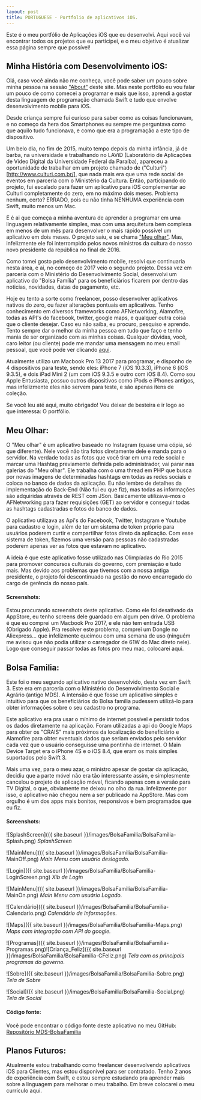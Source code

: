 ```yaml
---
layout: post
title: PORTUGUESE - Portfolio de aplicativos iOS.
---
```


Este é o meu portfólio de Aplicações iOS que eu desenvolvi. Aqui você vai encontrar todos os projetos que eu participei, e o meu objetivo é atualizar essa página sempre que possível!

## Minha História com Desenvolvimento iOS:

Olá, caso você ainda não me conheça, você pode saber um pouco sobre minha pessoa na sessão ["About"](https://luzejunior.github.io/about/) deste site.
Mas neste portfólio eu vou falar um pouco de como comecei a programar e mais que isso, aprendi a gostar desta linguagem de programação chamada Swift e tudo que envolve desenvolvimento mobile para iOS.

Desde criança sempre fui curioso para saber como as coisas funcionavam, e no começo da hera dos Smartphones eu sempre me perguntava como que aquilo tudo funcionava, e como que era a programação a este tipo de dispositivo.

Um belo dia, no fim de 2015, muito tempo depois da minha infância, já de barba, na universidade e trabalhando no LAViD (Laboratório de Aplicações de Video Digital da Universidade Federal da Paraíba), apareceu a oportunidade de trabalhar em um projeto chamado de ("Culturi")[http://www.culturi.com.br/], que nada mais era que uma rede social de eventos em parceria com o Ministério da Cultura. Então, participando do projeto, fui escalado para fazer um aplicativo para iOS complementar ao Culturi completamente do zero, em no máximo dois meses. Problema nenhum, certo? ERRADO, pois eu não tinha NENHUMA experiência com Swift, muito menos um Mac.

E é ai que começa a minha aventura de aprender a programar em uma linguagem relativamente simples, mas com uma arquitetura bem complexa em menos de um mês para desenvolver o mais rápido possível um aplicativo em dois meses. O projeto saiu, e se chama ["Meu olhar"](http://meuolhar.culturi.com.br/). Mas, infelizmente ele foi interrompido pelos novos ministros da cultura do nosso novo presidente da república no final de 2016.

Como tomei gosto pelo desenvolvimento mobile, resolvi que continuaria nesta área, e ai, no começo de 2017 veio o segundo projeto. Dessa vez em parceria com o Ministério do Desenvolvimento Social, desenvolvi um aplicativo do "Bolsa Família" para os beneficiários ficarem por dentro das noticias, novidades, datas de pagamento, etc.

Hoje eu tento a sorte como freelancer, posso desenvolver aplicativos nativos do zero, ou fazer alterações pontuais em aplicativos. Tenho conhecimento em diversos frameworks como AFNetworking, Alamofire, todas as API's do facebook, twitter, google maps, e qualquer outra coisa que o cliente desejar. Caso eu não saiba, eu procuro, pesquiso e aprendo. Tento sempre dar o melhor da minha pessoa em tudo que faço e tenho mania de ser organizado com as minhas coisas. Qualquer dúvidas, você, caro leitor (ou cliente) pode me mandar uma mensagem no meu email pessoal, que você pode ver clicando [aqui](https://luzejunior.github.io/about/).

Atualmente utilizo um Macbook Pro 13 2017 para programar, e disponho de 4 dispositivos para teste, sendo eles: iPhone 7 (iOS 10.3.3), iPhone 6 (iOS 9.3.5), e dois iPad Mini 2 (um com iOS 9.3.5 e outro com iOS 8.4). Como sou Apple Entusiasta, possuo outros dispositivos como iPods e iPhones antigos, mas infelizmente eles não servem para teste, e são apenas itens de coleção.

Se você leu até aqui, muito obrigado! Vou deixar de besteira e ir logo ao que interessa: O portfólio.

## Meu Olhar:

 O "Meu olhar" é um aplicativo baseado no Instagram (quase uma cópia, só que diferente). Nele você não tira fotos diretamente dele e manda para o servidor. Na verdade todas as fotos que você tirar em uma rede social e marcar uma Hashtag previamente definida pelo administrador, vai parar nas galerias do "Meu olhar". Ele trabalha com o uma thread em PHP que busca por novas imagens de determinadas hashtags em todas as redes sociais e coloca no banco de dados da aplicação. Eu não lembro de detalhes da implementação do Back-End (Não fui eu que fiz), mas todas as informações são adquiridas através de REST com JSon. Basicamente utilizava-mos o AFNetworking para fazer requisições (GET) ao servidor e conseguir todas as hashtags cadastradas e fotos do banco de dados.

 O aplicativo utilizava as Api's do Facebook, Twitter, Instagram e Youtube para cadastro e login, além de ter um sistema de token próprio para usuários poderem curtir e compartilhar fotos direto da aplicação. Com esse sistema de token, fizemos uma versão para pessoas não cadastradas poderem apenas ver as fotos que estavam no aplicativo.

 A ideia é que este aplicativo fosse utilizado nas Olimpíadas do Rio 2015 para promover concursos culturais do governo, com premiação e tudo mais. Mas devido aos problemas que tivemos com a nossa antiga presidente, o projeto foi descontinuado na gestão do novo encarregado do cargo de gerência do nosso país.

#### Screenshots:

Estou procurando screenshots deste aplicativo. Como ele foi desativado da AppStore, eu tenho screens dele guardado em algum pen drive. O problema é que eu comprei um Macbook Pro 2017, e ele não tem entrada USB (Obrigado Apple). Pra resolver este problema, comprei um Dongle no Aliexpress... que infelizmente queimou com uma semana de uso (ninguém me avisou que não podia utilizar o carregador de 61W do Mac direto nele). Logo que conseguir passar todas as fotos pro meu mac, colocarei aqui.

## Bolsa Familia:

Este foi o meu segundo aplicativo nativo desenvolvido, desta vez em Swift 3. Este era em parceria com o Ministério do Desenvolvimento Social e Agrário (antigo MDS). A intensão é que fosse um aplicativo simples e intuitivo para que os beneficiários do Bolsa família pudessem utilizá-lo para obter informações sobre o seu cadastro no programa.

Este aplicativo era pra usar o mínimo de internet possível e persistir todos os dados diretamente na aplicação. Foram utilizadas a api do Google Maps para obter os "CRAIS" mais próximos da localização do beneficiário e Alamofire para obter eventuais dados que seriam enviados pelo servidor cada vez que o usuário conseguisse uma pontinha de internet. O Main Device Target era o iPhone 4S e o iOS 8.4, que eram os mais simples suportados pelo Swift 3.

Mais uma vez, para o meu azar, o ministro apesar de gostar da aplicação, decidiu que a parte móvel não era tão interessante assim, e simplesmente cancelou o projeto de aplicação móvel, ficando apenas com a versão para TV Digital, o que, obviamente me deixou no olho da rua. Infelizmente por isso, o aplicativo não chegou nem a ser publicado na AppStore. Mas com orgulho é um dos apps mais bonitos, responsivos e bem programados que eu fiz.

#### Screenshots:

![SplashScreen]({{ site.baseurl }}/images/BolsaFamilia/BolsaFamilia-Splash.png)
*SplashScreen*

![MainMenu]({{ site.baseurl }}/images/BolsaFamilia/BolsaFamilia-MainOff.png)
*Main Menu com usuário deslogado.*

![Login]({{ site.baseurl }}/images/BolsaFamilia/BolsaFamilia-LoginScreen.png)
*Xib de Login*

![MainMenu]({{ site.baseurl }}/images/BolsaFamilia/BolsaFamilia-MainOn.png)
*Main Menu com usuário Logado.*

![Calendário]({{ site.baseurl }}/images/BolsaFamilia/BolsaFamilia-Calendario.png)
*Calendário de Informações.*

![Maps]({{ site.baseurl }}/images/BolsaFamilia/BolsaFamilia-Maps.png)
*Maps com integração com API do google.*

![Programas]({{ site.baseurl }}/images/BolsaFamilia/BolsaFamilia-Programas.png)![Criança_Feliz]({{ site.baseurl }}/images/BolsaFamilia/BolsaFamilia-CFeliz.png)
*Tela com os principais programas do governo.*

![Sobre]({{ site.baseurl }}/images/BolsaFamilia/BolsaFamilia-Sobre.png)
*Tela de Sobre*

![Social]({{ site.baseurl }}/images/BolsaFamilia/BolsaFamilia-Social.png)
*Tela de Social*

#### Código fonte:

Você pode encontrar o código fonte deste aplicativo no meu GitHub: [Repositório MDS-BolsaFamilia](https://github.com/luzejunior/MDS-BolsaFamilia)

## Planos Futuros:

Atualmente estou trabalhando como freelancer desenvolvendo aplicativos iOS para Clientes, mas estou disponível para ser contratado. Tenho 2 anos de experiência com Swift, e estou sempre estudando pra aprender mais sobre a linguagem para melhorar o meu trabalho.
Em breve colocarei o meu currículo aqui.
